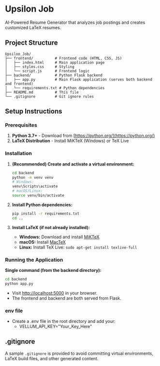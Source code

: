 # Upsilon Job

AI-Powered Resume Generator that analyzes job postings and creates customized LaTeX resumes.

## Project Structure

```
Upsilon_Job/
├── frontend/          # Frontend code (HTML, CSS, JS)
│   ├── index.html     # Main application page
│   ├── styles.css     # Styling
│   └── script.js      # Frontend logic
├── backend/           # Python Flask backend
│   ├── app.py         # Main Flask application (serves both backend and frontend)
│   └── requirements.txt # Python dependencies
├── README.md          # This file
└── .gitignore         # Git ignore rules
```

## Setup Instructions

### Prerequisites

1. **Python 3.7+** - Download from [https://python.org/](https://python.org/)
2. **LaTeX Distribution** - Install MiKTeX (Windows) or TeX Live

### Installation

1. **(Recommended) Create and activate a virtual environment:**
   ```bash
   cd backend
   python -m venv venv
   # Windows:
   venv\Scripts\activate
   # macOS/Linux:
   source venv/bin/activate
   ```

2. **Install Python dependencies:**
   ```bash
   pip install -r requirements.txt
   cd ..
   ```

3. **Install LaTeX (if not already installed):**
   - **Windows:** Download and install [MiKTeX](https://miktex.org/)
   - **macOS:** Install [MacTeX](https://www.tug.org/mactex/)
   - **Linux:** Install TeX Live: `sudo apt-get install texlive-full`

### Running the Application

**Single command (from the backend directory):**
```bash
cd backend
python app.py
```

- Visit [http://localhost:5000](http://localhost:5000) in your browser.
- The frontend and backend are both served from Flask.

### env file

- Create a .env file in the root directory and add your:
   - VELLUM_API_KEY="Your_Key_Here"

## .gitignore
A sample `.gitignore` is provided to avoid committing virtual environments, LaTeX build files, and other generated content.